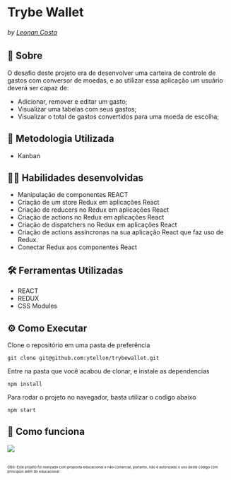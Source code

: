 # Trybe Wallet
###### by _[Leonan Costa](https://www.linkedin.com/in/ytellon/)_

## :page_with_curl: Sobre
O desafio deste projeto era de desenvolver uma carteira de controle de gastos com conversor de moedas, e ao utilizar essa aplicação um usuário deverá ser capaz de:

 - Adicionar, remover e editar um gasto;
 - Visualizar uma tabelas com seus gastos;
 - Visualizar o total de gastos convertidos para uma moeda de escolha;

## :memo: Metodologia Utilizada

* Kanban

## :man_technologist: Habilidades desenvolvidas

* Manipulação de componentes REACT
* Criação de um store Redux em aplicações React
* Criação de reducers no Redux em aplicações React
* Criação de actions no Redux em aplicações React
* Criação de dispatchers no Redux em aplicações React
* Criação de actions assíncronas na sua aplicação React que faz uso de Redux.
* Conectar Redux aos componentes React

## :hammer_and_wrench: Ferramentas Utilizadas

* REACT
* REDUX
* CSS Modules

## ⚙️ Como Executar
Clone o repositório em uma pasta de preferência

```
git clone git@github.com:ytellon/trybewallet.git
```

Entre na pasta que você acabou de clonar, e instale as dependencias
```
npm install
```
Para rodar o projeto no navegador, basta utilizar o codigo abaixo 
```
npm start
```

## :iphone: Como funciona
<img src="./trybeWalletHowItWorks.gif" />

##

<span style="font-size:8px">OBS: Este projeto foi realizado com proposta educacional e não comercial, portanto, não é autorizado o uso deste código com principios além do educacional</span>
